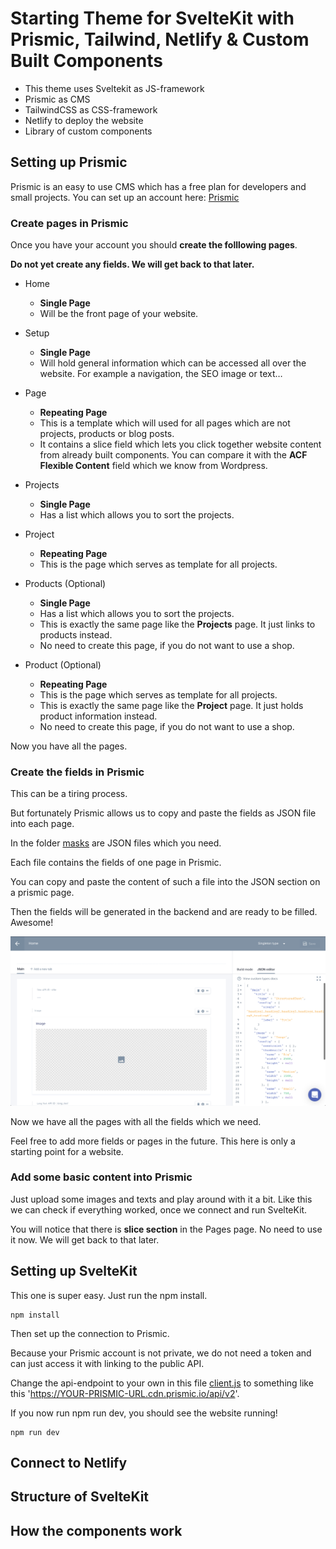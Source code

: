 # Starting Theme for SvelteKit with Prismic, Tailwind, Netlify & Custom Built Components
- This theme uses Sveltekit as JS-framework
- Prismic as CMS
- TailwindCSS as CSS-framework
- Netlify to deploy the website
- Library of custom components

## Setting up Prismic
Prismic is an easy to use CMS which has a free plan for developers and small projects.
You can set up an account here: [Prismic](https://prismic.io/)


### Create pages in Prismic
Once you have your account you should **create the folllowing pages**.

**Do not yet create any fields. We will get back to that later.**

- Home
   - **Single Page**
   - Will be the front page of your website.

- Setup
   - **Single Page**
   - Will hold general information which can be accessed all over the website. For example a navigation, the SEO image or text…

- Page
   - **Repeating Page**
   - This is a template which will used for all pages which are not projects, products or blog posts.
   - It contains a slice field which lets you click together website content from already built components. You can compare it with the **ACF Flexible Content** field which we know from Wordpress.

- Projects
   - **Single Page**
   - Has a list which allows you to sort the projects.

- Project
   - **Repeating Page**
   - This is the page which serves as template for all projects.

- Products (Optional)
   - **Single Page**
   - Has a list which allows you to sort the projects.
   - This is exactly the same page like the **Projects** page. It just links to products instead.
   - No need to create this page, if you do not want to use a shop.

- Product (Optional)
   - **Repeating Page**
   - This is the page which serves as template for all projects.
   - This is exactly the same page like the **Project** page. It just holds product information instead.
   - No need to create this page, if you do not want to use a shop.


Now you have all the pages.

### Create the fields in Prismic

This can be a tiring process.

But fortunately Prismic allows us to copy and paste the fields as JSON file into each page.

In the folder [masks](masks) are JSON files which you need.

Each file contains the fields of one page in Prismic.

You can copy and paste the content of such a file into the JSON section on a prismic page.

Then the fields will be generated in the backend and are ready to be filled. Awesome!

![JSON in Prismic](/static/readme/prismic-json.png)


Now we have all the pages with all the fields which we need.

Feel free to add more fields or pages in the future. This here is only a starting point for a website.

### Add some basic content into Prismic

Just upload some images and texts and play around with it a bit.
Like this we can check if everything worked, once we connect and run SvelteKit.

You will notice that there is **slice section** in the Pages page. No need to use it now. We will get back to that later.

## Setting up SvelteKit
This one is super easy. Just run the npm install.
```
npm install
```

Then set up the connection to Prismic.

Because your Prismic account is not private, we do not need a token and can just access it with linking to the public API.

Change the api-endpoint to your own in this file [client.js](src/utils/client.js) to something like this 'https://YOUR-PRISMIC-URL.cdn.prismic.io/api/v2'.

If you now run npm run dev, you should see the website running!
```
npm run dev
```

## Connect to Netlify


## Structure of SvelteKit


## How the components work





